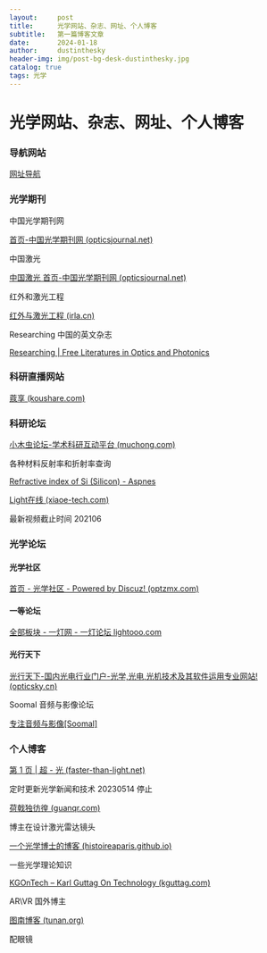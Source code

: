 ```yaml
---
layout:     post
title:      光学网站、杂志、网址、个人博客
subtitle:   第一篇博客文章
date:       2024-01-18
author:     dustinthesky
header-img: img/post-bg-desk-dustinthesky.jpg
catalog: true
tags: 光学
---
```


# 光学网站、杂志、网址、个人博客

### 导航网站

[网址导航](https://dustinthesky.github.io/my-HTML-work/)

### 光学期刊

中国光学期刊网

[首页-中国光学期刊网 (opticsjournal.net)](http://www.opticsjournal.net/Home)

中国激光

[中国激光 首页-中国光学期刊网 (opticsjournal.net)](http://www.opticsjournal.net/Journals/zgjg.cshtml)

红外和激光工程

[红外与激光工程 (irla.cn)](http://www.irla.cn/)

Researching  中国的英文杂志

[Researching \| Free Literatures in Optics and Photonics](https://www.researching.cn/)

### 科研直播网站

[蔻享 (koushare.com)](https://www.koushare.com/)

### 科研论坛

[小木虫论坛-学术科研互动平台 (muchong.com)](http://muchong.com/bbs/)

各种材料反射率和折射率查询

​[Refractive index of Si (Silicon) - Aspnes](https://refractiveindex.info/?shelf=main&book=Si&page=Aspnes)


[Light在线 (xiaoe-tech.com)](https://apprrn5sqzc2398.pc.xiaoe-tech.com/index)

最新视频截止时间 202106

### 光学论坛

#### 光学社区

[首页 - 光学社区 - Powered by Discuz! (optzmx.com)](http://www.optzmx.com/portal.php)

#### 一等论坛

[全部板块 - 一灯网 - 一灯论坛 lightooo.com](http://www.lightooo.com/needhome/)

#### 光行天下

[光行天下-国内光电行业门户-光学,光电,光机技术及其软件运用专业网站! (opticsky.cn)](http://www.opticsky.cn/)

Soomal 音频与影像论坛

[专注音频与影像\[Soomal\]](http://www.soomal.com/doc/index101000_0001_00.htm)



### 个人博客

[第 1 页 \| 超 - 光 (faster-than-light.net)](https://faster-than-light.net/)

定时更新光学新闻和技术 20230514 停止

[荷戟独彷徨 (guanqr.com)](https://guanqr.com/)

博主在设计激光雷达镜头

[一个光学博士的博客 (histoireaparis.github.io)](https://histoireaparis.github.io/)

一些光学理论知识

[KGOnTech – Karl Guttag On Technology (kguttag.com)](https://kguttag.com/)

AR\VR 国外博主


[图南博客 (tunan.org)](https://tunan.org/)

配眼镜

